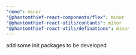 ```yaml
---
"demo": minor
"@phantomthief-react-components/flex": minor
"@phantomthief-react-utils/contants": minor
"@phantomthief-react-utils/definations": minor
---
```


add some init packages to be developed
